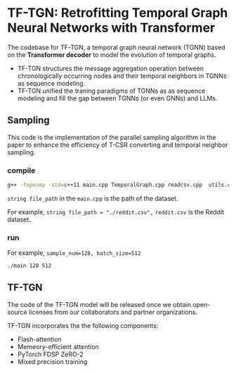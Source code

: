 # TF-TGN: Retrofitting Temporal Graph Neural Networks with Transformer
The codebase for TF-TGN, a temporal graph neural network (TGNN) based on the **Transformer decoder** to model the evolution of temporal graphs.

- TF-TGN structures the message aggregation operation between chronologically occurring nodes and their temporal neighbors in TGNNs as sequence modeling.
- TF-TGN unified the traning paradigms of TGNNs as as sequence modeling and fill the gap between TGNNs (or even GNNs) and LLMs.

## Sampling
This  code is the implementation of the parallel sampling algorithm in the paper to enhance the efficiency of T-CSR converting and  temporal neighbor sampling. 
### compile
```bash
g++ -fopenmp -std=c++11 main.cpp TemporalGraph.cpp readcsv.cpp  utils.cpp -o main
```
`string file_path` in the `main.cpp` is the path of the dataset. 

For example, `string file_path = "./reddit.csv",` `reddit.csv` is the Reddit dataset. 

### run
For example, `sample_num=128, batch_size=512`
```bash
./main 128 512
```

## TF-TGN 
The code of the TF-TGN model  will be released once we obtain open-source licenses from our collaborators and partner organizations.

TF-TGN incorporates the the following components:
- Flash-attention
- Memeory-efficient attention
- PyTorch FDSP ZeRO-2
- Mixed precision training